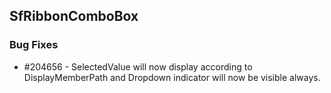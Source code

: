 ## SfRibbonComboBox

### Bug Fixes

* \#204656 - SelectedValue will now display according to DisplayMemberPath and Dropdown indicator will now be visible always.